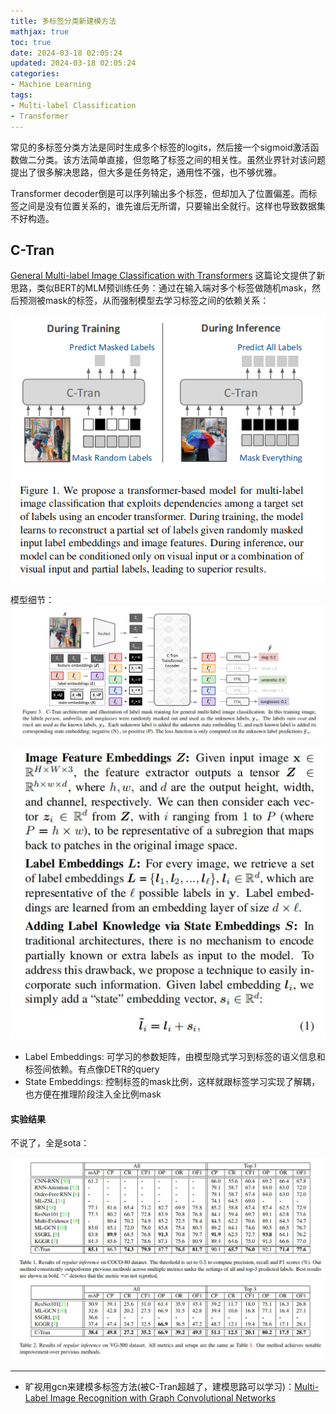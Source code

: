 ```yaml
---
title: 多标签分类新建模方法
mathjax: true
toc: true
date: 2024-03-18 02:05:24
updated: 2024-03-18 02:05:24
categories:
- Machine Learning
tags:
- Multi-label Classification
- Transformer
---
```

常见的多标签分类方法是同时生成多个标签的logits，然后接一个sigmoid激活函数做二分类。该方法简单直接，但忽略了标签之间的相关性。虽然业界针对该问题提出了很多解决思路，但大多是任务特定，通用性不强，也不够优雅。

<!--more-->

Transformer decoder倒是可以序列输出多个标签，但却加入了位置偏差。而标签之间是没有位置关系的，谁先谁后无所谓，只要输出全就行。这样也导致数据集不好构造。


## C-Tran

[General Multi-label Image Classification with Transformers](https://openaccess.thecvf.com/content/CVPR2021/papers/Lanchantin_General_Multi-Label_Image_Classification_With_Transformers_CVPR_2021_paper.pdf) 这篇论文提供了新思路，类似BERT的MLM预训练任务：通过在输入端对多个标签做随机mask，然后预测被mask的标签，从而强制模型去学习标签之间的依赖关系：

![model](https://raw.githubusercontent.com/TransformersWsz/picx-images-hosting/master/image.92pw1se1sg.png)

模型细节：
![detail](https://raw.githubusercontent.com/TransformersWsz/picx-images-hosting/master/image.b8nozrlq2.webp)

![params](https://raw.githubusercontent.com/TransformersWsz/picx-images-hosting/master/image.7p3cxrf3jv.webp)

- Label Embeddings: 可学习的参数矩阵，由模型隐式学习到标签的语义信息和标签间依赖。有点像DETR的query
- State Embeddings: 控制标签的mask比例，这样就跟标签学习实现了解耦，也方便在推理阶段注入全比例mask

#### 实验结果
不说了，全是sota：

![exp](https://raw.githubusercontent.com/TransformersWsz/picx-images-hosting/master/image.92pw1sv1ar.webp)

___

- 旷视用gcn来建模多标签方法(被C-Tran超越了，建模思路可以学习)：[Multi-Label Image Recognition with Graph Convolutional Networks](https://openaccess.thecvf.com/content_CVPR_2019/papers/Chen_Multi-Label_Image_Recognition_With_Graph_Convolutional_Networks_CVPR_2019_paper.pdf)

